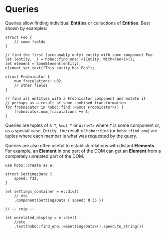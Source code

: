 # Queries

Queries allow finding individual **Entities** or collections of **Entities**. Best shown by examples:

```rust,noplaypen
struct Foo {
    // some fields
}

// find the first (presumably only) entity with some component Foo
let (entity, _) = hobo::find_one::<(Entity, With<Foo>)>();
let element = SomeElement(entity);
element.set_text("This entity has Foo");
```

```rust,noplaypen
struct Frobnicator {
    num_fraculations: u32,
    // other fields
}

// find all entities with a Frobnicator component and mutate it
// perhaps as a result of some combined transformation
for frobnicator in hobo::find::<&mut Frobnicator>() {
    frobnicator.num_fraculations += 1;
}
```

Queries are tuples of `& T`, `&mut T` or `With<T>` where `T` is some component or, as a special case, `Entity`. The result of `hobo::find` (or `hobo::find_one`) are tuples where each member is what was requested by the query.    

Queries are also often useful to establish relations with distant **Elements**. For example, an **Element** in one part of the DOM can get an **Element** from a completely unrelated part of the DOM.

```rust,noplaypen
use hobo::create as e;

struct SettingsData {
    speed: f32,
}

let settings_container = e::div()
    // etc
    .component(SettingsData { speed: 0.35 })

// -- snip --

let unrelated_display = e::div()
    //etc
    .text(hobo::find_one::<&SettingsData>().speed.to_string())
```
